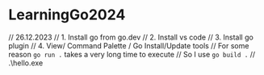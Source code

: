# LearningGo2024

// 26.12.2023
// 1. Install go from go.dev
// 2. Install vs code
// 3. Install go plugin
// 4. View/ Command Palette / Go Install/Update tools
// For some reason `go run .`  takes a very long time to execute
// So I use `go build .`
// .\hello.exe